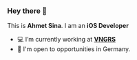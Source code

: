 ### Hey there 👋
This is **Ahmet Sina**. I am an **iOS Developer**
- 💻 I’m currently working at **[VNGRS](https://dev.vngrs.com)**
- 🔎 I'm open to opportunities in Germany.
<!--
<p>&nbsp;<img align="center" src="https://github-readme-stats.vercel.app/api?username=ahmetsina&show_icons=true&locale=en" alt="ahmetsina" />. <img align="center" src="https://github-readme-streak-stats.herokuapp.com/?user=ahmetsina&" alt="ahmetsina" /></p> -->
